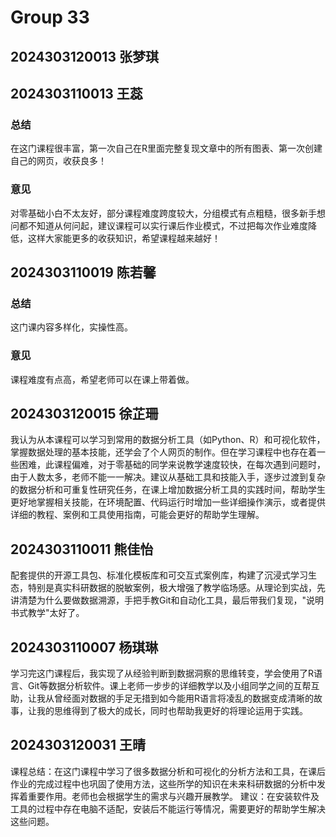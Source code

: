 # Group 33

## 2024303120013 张梦琪


## 2024303110013 王蕊

### 总结

在这门课程很丰富，第一次自己在R里面完整复现文章中的所有图表、第一次创建自己的网页，收获良多！

### 意见

对零基础小白不太友好，部分课程难度跨度较大，分组模式有点粗糙，很多新手想问都不知道从何问起，建议课程可以实行课后作业模式，不过把每次作业难度降低，这样大家能更多的收获知识，希望课程越来越好！

## 2024303110019 陈若馨

### 总结

这门课内容多样化，实操性高。

### 意见

课程难度有点高，希望老师可以在课上带着做。


## 2024303120015 徐芷珊

我认为从本课程可以学习到常用的数据分析工具（如Python、R）和可视化软件，掌握数据处理的基本技能，还学会了个人网页的制作。但在学习课程中也存在着一些困难，此课程偏难，对于零基础的同学来说教学速度较快，在每次遇到问题时，由于人数太多，老师不能一一解决。建议从基础工具和技能入手，逐步过渡到复杂的数据分析和可重复性研究任务，在课上增加数据分析工具的实践时间，帮助学生更好地掌握相关技能，在环境配置、代码运行时增加一些详细操作演示，或者提供详细的教程、案例和工具使用指南，可能会更好的帮助学生理解。

## 2024303110011 熊佳怡

配套提供的开源工具包、标准化模板库和可交互式案例库，构建了沉浸式学习生态，特别是真实科研数据的脱敏案例，极大增强了教学临场感。从理论到实战，先讲清楚为什么要做数据溯源，手把手教Git和自动化工具，最后带我们复现，"说明书式教学"太好了。

## 2024303110007 杨琪琳

学习完这门课程后，我实现了从经验判断到数据洞察的思维转变，学会使用了R语言、Git等数据分析软件。课上老师一步步的详细教学以及小组同学之间的互帮互助，让我从曾经面对数据的手足无措到如今能用R语言将凌乱的数据变成清晰的故事，让我的思维得到了极大的成长，同时也帮助我更好的将理论运用于实践。

## 2024303120031 王晴

课程总结：在这门课程中学习了很多数据分析和可视化的分析方法和工具，在课后作业的完成过程中也巩固了使用方法，这些所学的知识在未来科研数据的分析中发挥着重要作用。老师也会根据学生的需求与兴趣开展教学。
建议：在安装软件及工具的过程中存在电脑不适配，安装后不能运行等情况，需要更好的帮助学生解决这些问题。
